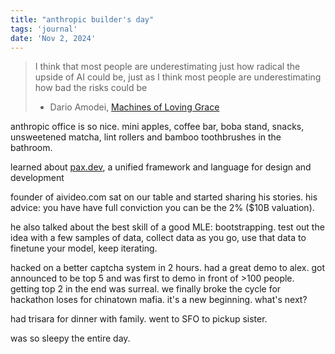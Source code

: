 ```yaml
---
title: "anthropic builder's day"
tags: 'journal'
date: 'Nov 2, 2024'
---
```


> I think that most people are underestimating just how radical the upside of AI could be, just as I think most people are underestimating how bad the risks could be
>
> - Dario Amodei, [Machines of Loving Grace](https://darioamodei.com/machines-of-loving-grace#basic-assumptions-and-framework)

anthropic office is so nice. mini apples, coffee bar, boba stand, snacks, unsweetened matcha, lint rollers and bamboo toothbrushes in the bathroom.

learned about [pax.dev](https://www.pax.dev), a unified framework and language for design and development

founder of aivideo.com sat on our table and started sharing his stories. his advice: you have have full conviction you can be the 2% ($10B valuation).

he also talked about the best skill of a good MLE: bootstrapping. test out the idea with a few samples of data, collect data as you go, use that data to finetune your model, keep iterating.

hacked on a better captcha system in 2 hours. had a great demo to alex. got announced to be top 5 and was first to demo in front of >100 people. getting top 2 in the end was surreal. we finally broke the cycle for hackathon loses for chinatown mafia. it's a new beginning. what's next?

had trisara for dinner with family. went to SFO to pickup sister.

was so sleepy the entire day.
